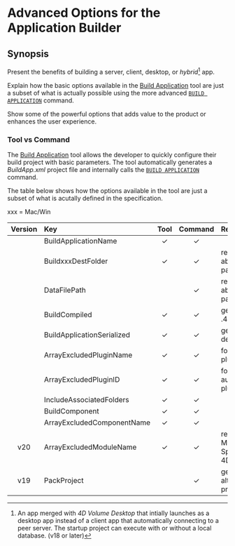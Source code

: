 # Advanced Options for the Application Builder

## Synopsis 

Present the benefits of building a server, client, desktop, or *hybrid*[^hybrid] app.

Explain how the basic options available in the [Build Application](https://developer.4d.com/docs/Desktop/building/) tool are just a subset of what is actually possible using the more advanced [`BUILD APPLICATION`](https://doc.4d.com/4Dv19/4D/19.5/BUILD-APPLICATION.301-6137056.en.html) command.

Show some of the powerful options that adds value to the product or enhances the user experience.

### Tool vs Command

The [Build Application](https://developer.4d.com/docs/Desktop/building/) tool allows the developer to quickly configure their build project with basic parameters. The tool automatically generates a *BuildApp.xml* project file and internally calls the [`BUILD APPLICATION`](https://doc.4d.com/4Dv19/4D/19.5/BUILD-APPLICATION.301-6137056.en.html) command.

The table below shows how the options available in the tool are just a subset of what is acutally defined in the specification.

xxx = Mac/Win

| Version | Key | Tool | Command | Remarks |
|:-------:|:---|:----:|:-------:|:-------|
||BuildApplicationName|✓|✓||
||BuildxxxDestFolder|✓|✓|relative or absolute patform path|
||DataFilePath||✓|relative or absolute patform path|
||BuildCompiled|✓|✓|generates .4DC or .4DZ|
||BuildApplicationSerialized|✓|✓|generates desktop app|
||ArrayExcludedPluginName|✓|✓|for 3rd party plugins|
||ArrayExcludedPluginID|✓|✓|for 4D authored plugins|
||IncludeAssociatedFolders|✓|✓||
||BuildComponent|✓|✓||
||ArrayExcludedComponentName|✓|✓||
|v20|ArrayExcludedModuleName|✓|✓|removes CEF, MeCab, PHP, SpellChecker, 4D Updater|
|v19|PackProject||✓|generates alterable project|




[^hybrid]: An app merged with *4D Volume Desktop* that intially launches as a desktop app instead of a client app that automatically connecting to a peer server. The startup project can execute with or without a local database. (v18 or later)
